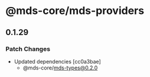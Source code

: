 # @mds-core/mds-providers

## 0.1.29
### Patch Changes

- Updated dependencies [cc0a3bae]
  - @mds-core/mds-types@0.2.0
